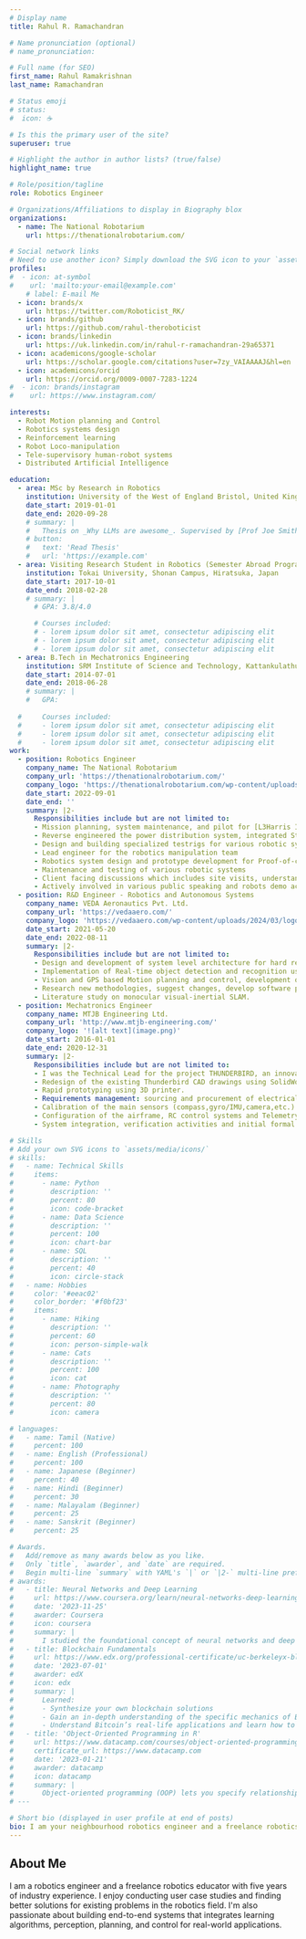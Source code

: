 ```yaml
---
# Display name
title: Rahul R. Ramachandran

# Name pronunciation (optional)
# name_pronunciation: 

# Full name (for SEO)
first_name: Rahul Ramakrishnan
last_name: Ramachandran

# Status emoji
# status:
#  icon: ☕️

# Is this the primary user of the site?
superuser: true

# Highlight the author in author lists? (true/false)
highlight_name: true

# Role/position/tagline
role: Robotics Engineer

# Organizations/Affiliations to display in Biography blox
organizations:
  - name: The National Robotarium
    url: https://thenationalrobotarium.com/

# Social network links
# Need to use another icon? Simply download the SVG icon to your `assets/media/icons/` folder.
profiles:
#  - icon: at-symbol
#    url: 'mailto:your-email@example.com'
    # label: E-mail Me
  - icon: brands/x
    url: https://twitter.com/Roboticist_RK/
  - icon: brands/github
    url: https://github.com/rahul-theroboticist
  - icon: brands/linkedin
    url: https://uk.linkedin.com/in/rahul-r-ramachandran-29a65371
  - icon: academicons/google-scholar
    url: https://scholar.google.com/citations?user=7zy_VAIAAAAJ&hl=en
  - icon: academicons/orcid
    url: https://orcid.org/0009-0007-7283-1224
#  - icon: brands/instagram
#    url: https://www.instagram.com/

interests:
  - Robot Motion planning and Control
  - Robotics systems design
  - Reinforcement learning 
  - Robot Loco-manipulation
  - Tele-supervisory human-robot systems
  - Distributed Artificial Intelligence

education:
  - area: MSc by Research in Robotics
    institution: University of the West of England Bristol, United Kingdom
    date_start: 2019-01-01
    date_end: 2020-09-28
    # summary: |
    #   Thesis on _Why LLMs are awesome_. Supervised by [Prof Joe Smith](https://example.com). Presented papers at 5 IEEE conferences with the contributions being published in 2 Springer journals.
    # button:
    #   text: 'Read Thesis'
    #   url: 'https://example.com'
  - area: Visiting Research Student in Robotics (Semester Abroad Program)
    institution: Tokai University, Shonan Campus, Hiratsuka, Japan
    date_start: 2017-10-01
    date_end: 2018-02-28
    # summary: |
      # GPA: 3.8/4.0

      # Courses included:
      # - lorem ipsum dolor sit amet, consectetur adipiscing elit
      # - lorem ipsum dolor sit amet, consectetur adipiscing elit
      # - lorem ipsum dolor sit amet, consectetur adipiscing elit
  - area: B.Tech in Mechatronics Engineering
    institution: SRM Institute of Science and Technology, Kattankulathur, Chennai, India
    date_start: 2014-07-01
    date_end: 2018-06-28
    # summary: |
    #   GPA: 
      
  #     Courses included:
  #     - lorem ipsum dolor sit amet, consectetur adipiscing elit
  #     - lorem ipsum dolor sit amet, consectetur adipiscing elit
  #     - lorem ipsum dolor sit amet, consectetur adipiscing elit
work:
  - position: Robotics Engineer
    company_name: The National Robotarium
    company_url: 'https://thenationalrobotarium.com/'
    company_logo: 'https://thenationalrobotarium.com/wp-content/uploads/The-National-Robotarium.png'
    date_start: 2022-09-01
    date_end: ''
    summary: |2-
      Responsibilities include but are not limited to:
      - Mission planning, system maintenance, and pilot for [L3Harris IVER3 AUV](https://www.l3harris.com/all-capabilities/iver3-standard-system-auv)
      - Reverse engineered the power distribution system, integrated Starlink satellite communication system and an off-the-shelf Marine DC generator with [C-Enduro USV](https://www.unmannedsystemstechnology.com/wp-content/uploads/2013/11/C-Enduro-Long-Endurance-Unmanned-Surface-Vehicle.pdf) and also experienced mission planner using ASView remote control system & manual pilot for the USV
      - Design and building specialized testrigs for various robotic systems testing
      - Lead engineer for the robotics manipulation team 
      - Robotics system design and prototype development for Proof-of-concept
      - Maintenance and testing of various robotic systems
      - Client facing discussions which includes site visits, understanding client's problems and expectations by running brainstorming sessions and workshops, technical presentations and proposal writing
      - Actively involved in various public speaking and robots demo activities in collaboration with the outreach team
  - position: R&D Engineer - Robotics and Autonomous Systems
    company_name: VEDA Aeronautics Pvt. Ltd.
    company_url: 'https://vedaaero.com/'
    company_logo: 'https://vedaaero.com/wp-content/uploads/2024/03/logo-3.svg'
    date_start: 2021-05-20
    date_end: 2022-08-11
    summary: |2-
      Responsibilities include but are not limited to:
      - Design and development of system level architecture for hard real-time integrated embedded systems.
      - Implementation of Real-time object detection and recognition using deep neural networks. 
      - Vision and GPS based Motion planning and control, development of simulation environment for the same and testing in various scenarios.
      - Research new methodologies, suggest changes, develop software packages and execution of prototype development and testing.
      - Literature study on monocular visual-inertial SLAM.
  - position: Mechatronics Engineer
    company_name: MTJB Engineering Ltd.
    company_url: 'http://www.mtjb-engineering.com/'
    company_logo: '![alt text](image.png)'
    date_start: 2016-01-01
    date_end: 2020-12-31
    summary: |2-
      Responsibilities include but are not limited to:
      - I was the Technical Lead for the project THUNDERBIRD, an innovative patented modular unmanned aerial system for use in a multitude of environments including defence, first response and construction.
      - Redesign of the existing Thunderbird CAD drawings using SolidWorks 3D CAD software. Delivered a more modular system design. 
      - Rapid prototyping using 3D printer.
      - Requirements management: sourcing and procurement of electrical/electronic components.
      - Calibration of the main sensors (compass,gyro/IMU,camera,etc.) and safety features setup.
      - Configuration of the airframe, RC control systems and Telemetry system.
      - System integration, verification activities and initial formal testing.

# Skills
# Add your own SVG icons to `assets/media/icons/`
# skills:
#   - name: Technical Skills
#     items:
#       - name: Python
#         description: ''
#         percent: 80
#         icon: code-bracket
#       - name: Data Science
#         description: ''
#         percent: 100
#         icon: chart-bar
#       - name: SQL
#         description: ''
#         percent: 40
#         icon: circle-stack
#   - name: Hobbies
#     color: '#eeac02'
#     color_border: '#f0bf23'
#     items:
#       - name: Hiking
#         description: ''
#         percent: 60
#         icon: person-simple-walk
#       - name: Cats
#         description: ''
#         percent: 100
#         icon: cat
#       - name: Photography
#         description: ''
#         percent: 80
#         icon: camera

# languages:
#   - name: Tamil (Native)
#     percent: 100
#   - name: English (Professional)
#     percent: 100
#   - name: Japanese (Beginner)
#     percent: 40
#   - name: Hindi (Beginner)
#     percent: 30
#   - name: Malayalam (Beginner)
#     percent: 25
#   - name: Sanskrit (Beginner)
#     percent: 25

# Awards.
#   Add/remove as many awards below as you like.
#   Only `title`, `awarder`, and `date` are required.
#   Begin multi-line `summary` with YAML's `|` or `|2-` multi-line prefix and indent 2 spaces below.
# awards:
#   - title: Neural Networks and Deep Learning
#     url: https://www.coursera.org/learn/neural-networks-deep-learning
#     date: '2023-11-25'
#     awarder: Coursera
#     icon: coursera
#     summary: |
#       I studied the foundational concept of neural networks and deep learning. By the end, I was familiar with the significant technological trends driving the rise of deep learning; build, train, and apply fully connected deep neural networks; implement efficient (vectorized) neural networks; identify key parameters in a neural network’s architecture; and apply deep learning to your own applications.
#   - title: Blockchain Fundamentals
#     url: https://www.edx.org/professional-certificate/uc-berkeleyx-blockchain-fundamentals
#     date: '2023-07-01'
#     awarder: edX
#     icon: edx
#     summary: |
#       Learned:
#       - Synthesize your own blockchain solutions
#       - Gain an in-depth understanding of the specific mechanics of Bitcoin
#       - Understand Bitcoin’s real-life applications and learn how to attack and destroy Bitcoin, Ethereum, smart contracts and Dapps, and alternatives to Bitcoin’s Proof-of-Work consensus algorithm
#   - title: 'Object-Oriented Programming in R'
#     url: https://www.datacamp.com/courses/object-oriented-programming-with-s3-and-r6-in-r
#     certificate_url: https://www.datacamp.com
#     date: '2023-01-21'
#     awarder: datacamp
#     icon: datacamp
#     summary: |
#       Object-oriented programming (OOP) lets you specify relationships between functions and the objects that they can act on, helping you manage complexity in your code. This is an intermediate level course, providing an introduction to OOP, using the S3 and R6 systems. S3 is a great day-to-day R programming tool that simplifies some of the functions that you write. R6 is especially useful for industry-specific analyses, working with web APIs, and building GUIs.
# ---

# Short bio (displayed in user profile at end of posts)
bio: I am your neighbourhood robotics engineer and a freelance robotics educator. 
---
```


## About Me

I am a robotics engineer and a freelance robotics educator with five years of industry experience. I enjoy conducting user case studies and finding better solutions for existing problems in the robotics field. I'm also passionate about building end-to-end systems that integrates learning algorithms, perception, planning, and control for real-world applications. 

